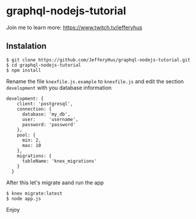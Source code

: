 # graphql-nodejs-tutorial
Join me to learn more: https://www.twitch.tv/jefferyhus

## Instalation
```
$ git clone https://github.com/JefferyHus/graphql-nodejs-tutorial.git
$ cd graphql-nodejs-tutorial
$ npm install
```

Rename the file `knexfile.js.example` to 	`knexfile.js` and edit the section `development` with you database information

```
development: {
    client: 'postgresql',
    connection: {
      database: 'my_db',
      user:     'username',
      password: 'password'
    },
    pool: {
      min: 2,
      max: 10
    },
    migrations: {
      tableName: 'knex_migrations'
    }
  }
```
After this let's migrate aand run the app
```
$ knex migrate:latest
$ node app.js
```
Enjoy

